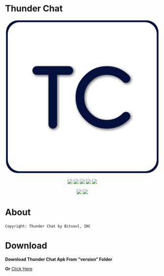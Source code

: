 # Thunder Chat

<p align="center">

  <img src="assets/20220512_154448.png">

</p>

<p align="center">

  <img src="https://img.shields.io/badge/Version-1.6-dark?style=for-the-badge">

  <img src="https://img.shields.io/github/license/apurboislam/thunder-chat?color=brown&style=for-the-badge">

  <img src="https://img.shields.io/github/stars/apurboislam/thunder-chat?color=yellow&style=for-the-badge">

  <img src="https://img.shields.io/github/issues/apurboislam/thunder-chat?color=skyblue&style=for-the-badge">

  <img src="https://img.shields.io/github/forks/apurboislam/thunder-chat?color=red&style=for-the-badge">

</p>

<p align="center">

  <img src="https://img.shields.io/badge/Author-Apurbo%20Islam-orange?style=flat-square">

  <img src="https://img.shields.io/badge/Open%20Source-Yes-purple?style=flat-square">



</p>

# About
`Copyright: Thunder Chat by Bitsoul, INC`





# Download
**Download Thunder Chat Apk From “version” Folder**


**Or**
[Click Here](https://github.com/apurboislam/Thunder-Chat/blob/main/version/TC_1.6.apk)

